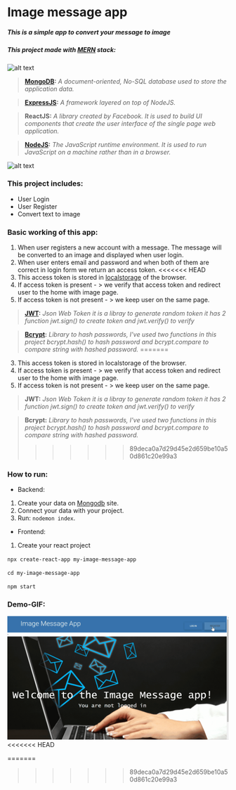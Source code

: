 # Image message app
##### This is a simple app to convert your message to image
##### This project made with [MERN](https://www.geeksforgeeks.org/mern-stack/) stack:

![alt text](https://miro.medium.com/max/2560/1*k0SazfSJ-tPSBbt2WDYIyw.png)

> **[MongoDB](https://www.mongodb.com/what-is-mongodb):** *A document-oriented, No-SQL database used to store the application data.*

> **[ExpressJS](https://expressjs.com/):** *A framework layered on top of NodeJS.*

> **ReactJS:** *A library created by Facebook. It is used to build UI components that create the user interface of the single page web application.*

> **[NodeJS](https://reactjs.org/):** *The JavaScript runtime environment. It is used to run JavaScript on a machine rather than in a browser.*

![alt text](https://www.educative.io/api/edpresso/shot/5266982947520512/image/6392882854363136)


### This project includes:
- User Login
- User Register
- Convert text to image

### Basic working of this app:
1. When user registers a new account with a message. The message will be converted to an image and displayed when user login.
2. When user enters email and password and when both of them are correct in login form we return an access token.
<<<<<<< HEAD
3. This access token is stored in [localstorage](https://www.robinwieruch.de/local-storage-react) of the browser.
4. If access token is present - > we verify that access token and redirect user to the home with image page.
5. If access token is not present - > we keep user on the same page.

> **[JWT](https://jwt.io/introduction/):** *Json Web Token it is a libray to generate random token it has 2 function jwt.sign() to create token and jwt.verify() to verify*

> **[Bcrypt](https://medium.com/front-end-weekly/how-to-create-a-simple-authorization-login-using-bcrypt-react-and-ajax-d71ed919f5cb):** *Library to hash passwords, I've used two functions in this project bcrypt.hash() to hash password and bcrypt.compare to compare string with hashed password.*
=======
3. This access token is stored in localstorage of the browser.
4. If access token is present - > we verify that access token and redirect user to the home with image page.
5. If access token is not present - > we keep user on the same page.

> **JWT:** *Json Web Token it is a libray to generate random token it has 2 function jwt.sign() to create token and jwt.verify() to verify*

> **Bcrypt:** *Library to hash passwords, I've used two functions in this project bcrypt.hash() to hash password and bcrypt.compare to compare string with hashed password.*
>>>>>>> 89deca0a7d29d45e2d659be10a50d861c20e99a3

### How to run:
- Backend:
1. Create your data on [Mongodb](https://cloud.mongodb.com/) site.
2. Connect your data with your project.
3. Run: `nodemon index`.
- Frontend:
1. Create your react project

`npx create-react-app my-image-message-app`

`cd my-image-message-app`

`npm start`

### Demo-GIF:
![alt text](https://github.com/BuiHongChien/my-image-message-app/blob/develop/message-app-demo.gif)
<<<<<<< HEAD



=======
>>>>>>> 89deca0a7d29d45e2d659be10a50d861c20e99a3
